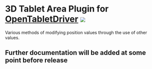 # 3D Tablet Area Plugin for [OpenTabletDriver](https://github.com/OpenTabletDriver/OpenTabletDriver) [![](https://img.shields.io/github/downloads/Kuuuube/3D_Tablet_Area/total.svg)](https://github.com/Kuuuube/3D_Tablet_Area/releases/latest)

Various methods of modifying position values through the use of other values.

## Further documentation will be added at some point before release